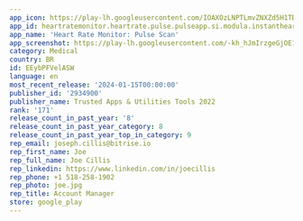```yaml
---
app_icon: https://play-lh.googleusercontent.com/IOAXOzLNPTLmvZNXZd5H1TDA5V5vqa5i0Rcw_wKJB-uoi0BTDHiTqyPEYl8W4TgR1Q
app_id: heartratemonitor.heartrate.pulse.pulseapp.si.modula.instantheartrate.heartratepluse
app_name: 'Heart Rate Monitor: Pulse Scan'
app_screenshot: https://play-lh.googleusercontent.com/-kh_hJmIrzgeGjOE1KvHFfPcimsu7FCK5-rkT6v0l6y-pSJR4Q2sUZO5JGMhXVmhcb0
category: Medical
country: BR
id: EEybPFVelASW
language: en
most_recent_release: '2024-01-15T00:00:00'
publisher_id: '2934900'
publisher_name: Trusted Apps & Utilities Tools 2022
rank: '171'
release_count_in_past_year: '8'
release_count_in_past_year_category: 8
release_count_in_past_year_top_in_category: 9
rep_email: joseph.cillis@bitrise.io
rep_first_name: Joe
rep_full_name: Joe Cillis
rep_linkedin: https://www.linkedin.com/in/joecillis
rep_phone: +1 518-258-1902
rep_photo: joe.jpg
rep_title: Account Manager
store: google_play
---
```

